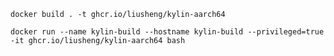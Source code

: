 
```shell script
docker build . -t ghcr.io/liusheng/kylin-aarch64
```

```shell script
docker run --name kylin-build --hostname kylin-build --privileged=true -it ghcr.io/liusheng/kylin-aarch64 bash
```